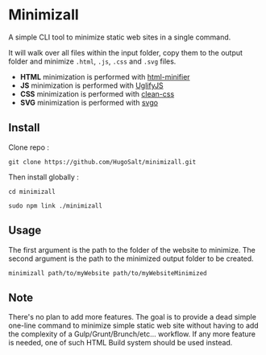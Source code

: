# Minimizall

A simple CLI tool to minimize static web sites in a single command.

It will walk over all files within the input folder, copy them to the output folder and minimize `.html`, `.js`, `.css` and `.svg` files.

- **HTML** minimization is performed with [html-minifier](https://github.com/kangax/html-minifier)
- **JS** minimization is performed with [UglifyJS](https://github.com/mishoo/UglifyJS2)
- **CSS** minimization is performed with [clean-css](https://github.com/jakubpawlowicz/clean-css)
- **SVG** minimization is performed with [svgo](https://github.com/svg/svgo)

## Install

Clone repo :

`git clone https://github.com/HugoSalt/minimizall.git`

Then install globally :

`cd minimizall`

`sudo npm link ./minimizall`

## Usage

The first argument is the path to the folder of the website to minimize. The second argument is the path to the minimized output folder to be created.

`minimizall path/to/myWebsite path/to/myWebsiteMinimized`

## Note

There's no plan to add more features. The goal is to provide a dead simple one-line command to minimize simple static web site without having to add the complexity of a Gulp/Grunt/Brunch/etc... workflow. If any more feature is needed, one of such HTML Build system should be used instead.
